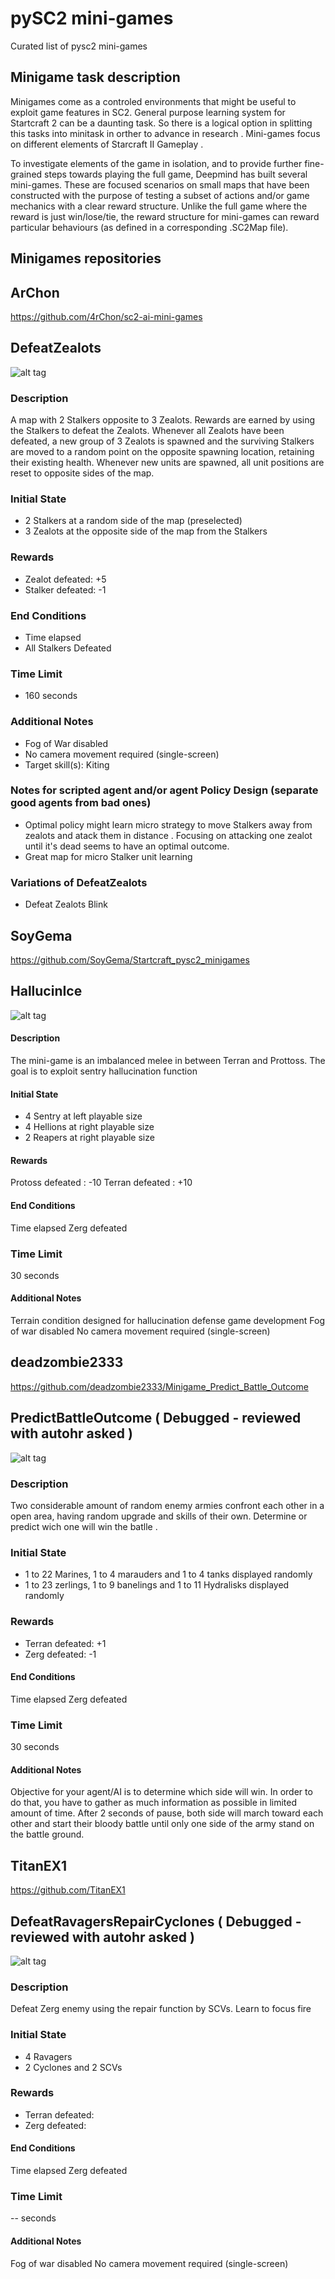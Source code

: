 # pySC2 mini-games
Curated list of pysc2 mini-games 


## Minigame task description

Minigames come as a controled environments that might be useful to exploit game features in SC2. General purpose learning system for Startcraft 2 can be a daunting task. So there is a logical option in splitting this tasks into minitask in orther to advance in research . Mini-games focus on different elements of Starcraft II Gameplay .

To investigate elements of the game in isolation, and to provide further fine-grained steps towards playing the full game, Deepmind has built several mini-games. These are focused scenarios on small maps that have been constructed with the purpose of testing a subset of actions and/or game mechanics with a clear reward structure. Unlike the full game where the reward is just win/lose/tie, the reward structure for mini-games can reward particular behaviours (as defined in a corresponding .SC2Map file).


## Minigames repositories 

## ArChon 
https://github.com/4rChon/sc2-ai-mini-games


   ## DefeatZealots
   
![alt tag](https://github.com/SoyGema/pySC2-mini-games/blob/master/images/4rChon/DefeatZealots%20.png)

### Description

A map with 2 Stalkers opposite to 3 Zealots. Rewards are earned by using the Stalkers to defeat the Zealots. Whenever all Zealots have been defeated, a new group of 3 Zealots is spawned and the surviving Stalkers are moved to a random point on the opposite spawning location, retaining their existing health. Whenever new units are spawned, all unit positions are reset to opposite sides of the map.

### Initial State
* 2 Stalkers at a random side of the map (preselected)
* 3 Zealots at the opposite side of the map from the Stalkers

### Rewards
* Zealot defeated: +5
* Stalker defeated: -1

### End Conditions
* Time elapsed
* All Stalkers Defeated

### Time Limit
* 160 seconds

### Additional Notes
* Fog of War disabled
* No camera movement required (single-screen)
* Target skill(s): Kiting

### Notes for scripted agent and/or agent Policy Design (separate good agents from bad ones) 
* Optimal policy might learn micro strategy to move Stalkers away from zealots and atack them in distance . Focusing on attacking one zealot until it's dead seems to have an optimal outcome. 
* Great map for micro Stalker unit learning 
  
### Variations of DefeatZealots 

  * Defeat Zealots Blink
   

## SoyGema 
https://github.com/SoyGema/Startcraft_pysc2_minigames
  
   ## HallucinIce

![alt tag](https://github.com/SoyGema/Startcraft_pysc2_minigames/blob/master/Images/HallucinIceV2.png)

#### Description

The mini-game is an imbalanced  melee in between Terran and Prottoss.
The goal is to exploit sentry hallucination function 

#### Initial State

*   4 Sentry at left playable size
*   4 Hellions at right playable size
*   2 Reapers at right playable size


 #### Rewards

Protoss defeated : -10
Terran defeated : +10

 #### End Conditions

Time elapsed
Zerg defeated

### Time Limit 
30 seconds

#### Additional Notes
Terrain condition designed for hallucination defense game development 
Fog of war disabled
No camera movement required (single-screen)


## deadzombie2333
https://github.com/deadzombie2333/Minigame_Predict_Battle_Outcome


 ## PredictBattleOutcome ( Debugged - reviewed with autohr asked ) 
 
 ![alt tag](https://github.com/SoyGema/pySC2-minigames/blob/master/images/deadzombie2333/Predict_Battle_Outcome.png)
 
### Description
Two considerable amount of random enemy armies confront each other in a open area, having random upgrade and skills of their own. Determine or predict wich one will win the batlle .


### Initial State
* 1 to 22 Marines, 1 to 4 marauders and 1 to 4 tanks displayed randomly 
* 1 to 23 zerlings, 1 to 9 banelings and 1 to 11 Hydralisks displayed randomly 

### Rewards
* Terran defeated: +1
* Zerg defeated: -1

 #### End Conditions

Time elapsed
Zerg defeated

### Time Limit 
30 seconds

#### Additional Notes
Objective for your agent/AI is to determine which side will win. In order to do that, you have to gather as much information as possible in limited amount of time. After 2 seconds of pause, both side will march toward each other and start their bloody battle until only one side of the army stand on the battle ground.


## TitanEX1
https://github.com/TitanEX1


 ## DefeatRavagersRepairCyclones ( Debugged - reviewed with autohr asked ) 
 
 ![alt tag](https://github.com/SoyGema/pySC2-minigames/blob/master/images/TitanEX1/DefeatRavagersRepairCyclones.png)
 
 ### Description
Defeat Zerg enemy using the repair function by SCVs. Learn to focus fire 


### Initial State
* 4 Ravagers
* 2 Cyclones and 2 SCVs 

### Rewards
* Terran defeated: 
* Zerg defeated: 

 #### End Conditions

Time elapsed
Zerg defeated

### Time Limit 
-- seconds

#### Additional Notes
Fog of war disabled
No camera movement required (single-screen)

